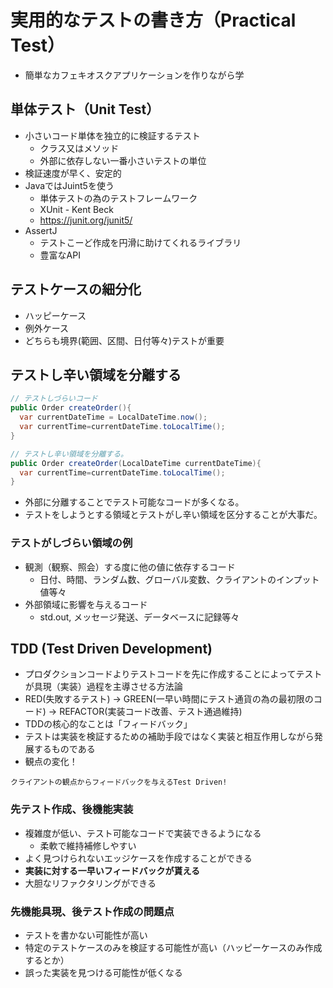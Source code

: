 # 実用的なテストの書き方（Practical Test）
- 簡単なカフェキオスクアプリケーションを作りながら学

## 単体テスト（Unit Test）
- 小さいコード単体を独立的に検証するテスト
  - クラス又はメソッド
  - 外部に依存しない一番小さいテストの単位
- 検証速度が早く、安定的
- JavaではJuint5を使う
  - 単体テストの為のテストフレームワーク
  - XUnit - Kent Beck
  - https://junit.org/junit5/
- AssertJ
  - テストこーど作成を円滑に助けてくれるライブラリ
  - 豊富なAPI

## テストケースの細分化
- ハッピーケース
- 例外ケース
- どちらも境界(範囲、区間、日付等々)テストが重要

## テストし辛い領域を分離する
```java
// テストしづらいコード
public Order createOrder(){
  var currentDateTime = LocalDateTime.now();
  var currentTime=currentDateTime.toLocalTime();
}

// テストし辛い領域を分離する。
public Order createOrder(LocalDateTime currentDateTime){
  var currentTime=currentDateTime.toLocalTime();
}
```
- 外部に分離することでテスト可能なコードが多くなる。
- テストをしようとする領域とテストがし辛い領域を区分することが大事だ。
### テストがしづらい領域の例
- 観測（観察、照会）する度に他の値に依存するコード
  - 日付、時間、ランダム数、グローバル変数、クライアントのインプット値等々
- 外部領域に影響を与えるコード
  - std.out, メッセージ発送、データベースに記録等々

## TDD (Test Driven Development)
- プロダクションコードよりテストコードを先に作成することによってテストが具現（実装）過程を主導させる方法論
- RED(失敗するテスト) -> GREEN(一早い時間にテスト通貨の為の最初限のコード) -> REFACTOR(実装コード改善、テスト通過維持)
- TDDの核心的なことは「フィードバック」
- テストは実装を検証するための補助手段ではなく実装と相互作用しながら発展するものである
- 観点の変化！
```text
クライアントの観点からフィードバックを与えるTest Driven!
```
### 先テスト作成、後機能実装
- 複雑度が低い、テスト可能なコードで実装できるようになる
  - 柔軟で維持補修しやすい
- よく見つけられないエッジケースを作成することができる
- **実装に対する一早いフィードバックが貰える**
- 大胆なリファクタリングができる
### 先機能具現、後テスト作成の問題点
  - テストを書かない可能性が高い
  - 特定のテストケースのみを検証する可能性が高い（ハッピーケースのみ作成するとか）
  - 誤った実装を見つける可能性が低くなる